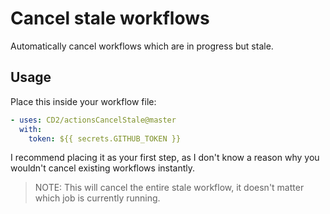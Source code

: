 # Cancel stale workflows

Automatically cancel workflows which are in progress but stale.


## Usage

Place this inside your workflow file:

```yaml
- uses: CD2/actionsCancelStale@master
  with:
    token: ${{ secrets.GITHUB_TOKEN }}
```

I recommend placing it as your first step, as I don't know a reason why you wouldn't cancel existing workflows instantly.

> NOTE: This will cancel the entire stale workflow, it doesn't matter which job is currently running.